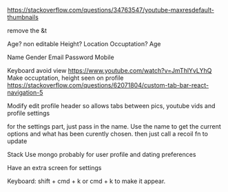 https://stackoverflow.com/questions/34763547/youtube-maxresdefault-thumbnails

remove the &t

Age? non editable
Height?
Location
Occuptation?
Age

Name
Gender
Email
Password
Mobile

Keyboard avoid view https://www.youtube.com/watch?v=JmThlYvLYhQ
Make occuptation, height seen on profile
https://stackoverflow.com/questions/62071804/custom-tab-bar-react-navigation-5

Modify edit profile header so allows tabs between pics, youtube vids and profile settings

for the settings part, just pass in the name. Use the name to get the current options and what has been curently chosen.
then just call a recoil fn to update

Stack
Use mongo probably for user profile and dating preferences

Have an extra screen for settings

Keyboard: shift + cmd + k or cmd + k to make it appear.
